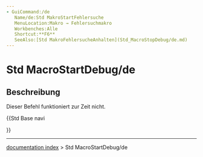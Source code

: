 ```yaml
---
- GuiCommand:/de
   Name/de:Std MakroStartFehlersuche
   MenuLocation:Makro → Fehlersuchmakro
   Workbenches:Alle
   Shortcut:**F6**
   SeeAlso:[Std MakroFehlersucheAnhalten](Std_MacroStopDebug/de.md)
---
```


# Std MacroStartDebug/de

## Beschreibung

Dieser Befehl funktioniert zur Zeit nicht.





{{Std Base navi

}}

---
[documentation index](../README.md) > Std MacroStartDebug/de
